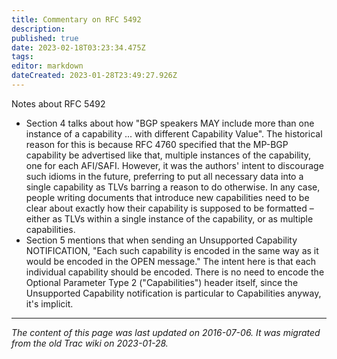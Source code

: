 ```yaml
---
title: Commentary on RFC 5492
description: 
published: true
date: 2023-02-18T03:23:34.475Z
tags: 
editor: markdown
dateCreated: 2023-01-28T23:49:27.926Z
---
```


Notes about RFC 5492

- Section 4 talks about how "BGP speakers MAY include more than one instance of a capability ... with different Capability Value". The historical reason for this is because RFC 4760 specified that the MP-BGP capability be advertised like that, multiple instances of the capability, one for each AFI/SAFI. However, it was the authors' intent to discourage such idioms in the future, preferring to put all necessary data into a single capability as TLVs barring a reason to do otherwise. In any case, people writing documents that introduce new capabilities need to be clear about exactly how their capability is supposed to be formatted – either as TLVs within a single instance of the capability, or as multiple capabilities.
- Section 5 mentions that when sending an Unsupported Capability NOTIFICATION, "Each such capability is encoded in the same way as it would be encoded in the OPEN message." The intent here is that each individual capability should be encoded. There is no need to encode the Optional Parameter Type 2 ("Capabilities") header itself, since the Unsupported Capability notification is particular to Capabilities anyway, it's implicit.
&nbsp;
&nbsp;
&nbsp;

---

*The content of this page was last updated on 2016-07-06. It was migrated from the old Trac wiki on 2023-01-28.*